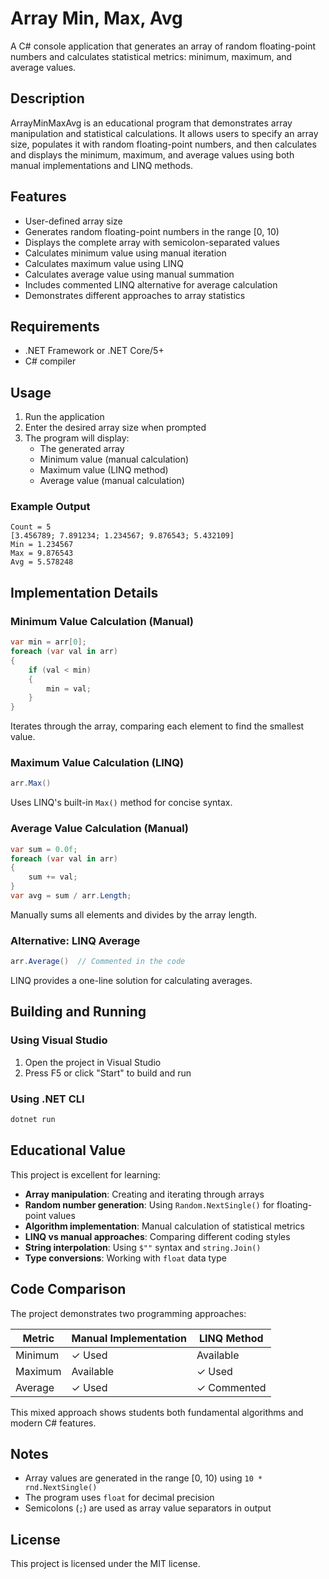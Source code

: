 # Array Min, Max, Avg

A C# console application that generates an array of random floating-point numbers and calculates statistical metrics: minimum, maximum, and average values.

## Description

ArrayMinMaxAvg is an educational program that demonstrates array manipulation and statistical calculations. It allows users to specify an array size, populates it with random floating-point numbers, and then calculates and displays the minimum, maximum, and average values using both manual implementations and LINQ methods.

## Features

- User-defined array size
- Generates random floating-point numbers in the range [0, 10)
- Displays the complete array with semicolon-separated values
- Calculates minimum value using manual iteration
- Calculates maximum value using LINQ
- Calculates average value using manual summation
- Includes commented LINQ alternative for average calculation
- Demonstrates different approaches to array statistics

## Requirements

- .NET Framework or .NET Core/5+
- C# compiler

## Usage

1. Run the application
2. Enter the desired array size when prompted
3. The program will display:
   - The generated array
   - Minimum value (manual calculation)
   - Maximum value (LINQ method)
   - Average value (manual calculation)

### Example Output

```
Count = 5
[3.456789; 7.891234; 1.234567; 9.876543; 5.432109]
Min = 1.234567
Max = 9.876543
Avg = 5.578248
```

## Implementation Details

### Minimum Value Calculation (Manual)

```csharp
var min = arr[0];
foreach (var val in arr)
{
    if (val < min)
    {
        min = val;
    }
}
```

Iterates through the array, comparing each element to find the smallest value.

### Maximum Value Calculation (LINQ)

```csharp
arr.Max()
```

Uses LINQ's built-in `Max()` method for concise syntax.

### Average Value Calculation (Manual)

```csharp
var sum = 0.0f;
foreach (var val in arr)
{
    sum += val;
}
var avg = sum / arr.Length;
```

Manually sums all elements and divides by the array length.

### Alternative: LINQ Average

```csharp
arr.Average()  // Commented in the code
```

LINQ provides a one-line solution for calculating averages.

## Building and Running

### Using Visual Studio

1. Open the project in Visual Studio
2. Press F5 or click "Start" to build and run

### Using .NET CLI

```bash
dotnet run
```

## Educational Value

This project is excellent for learning:

- **Array manipulation**: Creating and iterating through arrays
- **Random number generation**: Using `Random.NextSingle()` for floating-point values
- **Algorithm implementation**: Manual calculation of statistical metrics
- **LINQ vs manual approaches**: Comparing different coding styles
- **String interpolation**: Using `$""` syntax and `string.Join()`
- **Type conversions**: Working with `float` data type

## Code Comparison

The project demonstrates two programming approaches:

| Metric  | Manual Implementation | LINQ Method |
| ------- | --------------------- | ----------- |
| Minimum | ✓ Used                | Available   |
| Maximum | Available             | ✓ Used      |
| Average | ✓ Used                | ✓ Commented |

This mixed approach shows students both fundamental algorithms and modern C# features.

## Notes

- Array values are generated in the range [0, 10) using `10 * rnd.NextSingle()`
- The program uses `float` for decimal precision
- Semicolons (`;`) are used as array value separators in output

## License

This project is licensed under the MIT license.
